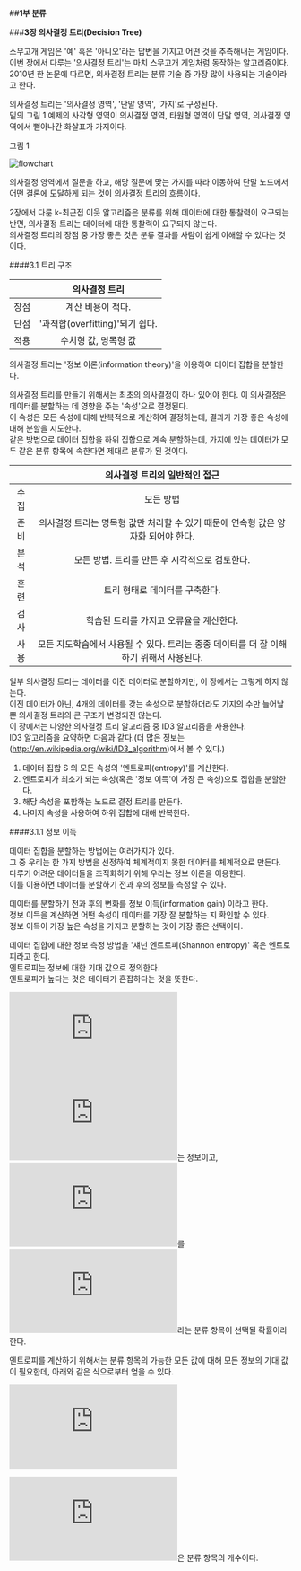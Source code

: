 ##__1부 분류__


###__3장 의사결정 트리(Decision Tree)__

스무고개 게임은 '예' 혹은 '아니오'라는 답변을 가지고 어떤 것을 추측해내는 게임이다.  
이번 장에서 다루는 '의사결정 트리'는 마치 스무고개 게임처럼 동작하는 알고리즘이다.  
2010년 한 논문에 따르면, 의사결정 트리는 분류 기술 중 가장 많이 사용되는 기술이라고 한다.  

의사결정 트리는 '의사결정 영역', '단말 영역', '가지'로 구성된다.  
밑의 그림 1 예제의 사각형 영역이 의사결정 영역, 타원형 영역이 단말 영역, 의사결정 영역에서 뻗아나간 화살표가 가지이다.  

그림 1

![flowchart](https://s24.postimg.org/appmg2wad/image.png)  

의사결정 영역에서 질문을 하고, 해당 질문에 맞는 가지를 따라 이동하여 단말 노드에서 어떤 결론에 도달하게 되는 것이 의사결정 트리의 흐름이다.  

2장에서 다룬 k-최근접 이웃 알고리즘은 분류를 위해 데이터에 대한 통찰력이 요구되는 반면, 의사결정 트리는 데이터에 대한 통찰력이 요구되지 않는다.  
의사결정 트리의 장점 중 가장 좋은 것은 분류 결과를 사람이 쉽게 이해할 수 있다는 것이다.  

####3.1 트리 구조

|| 의사결정 트리 |
| :---: | :---: |
| 장점 | 계산 비용이 적다. |
| 단점 | '과적합(overfitting)'되기 쉽다. |
| 적용 | 수치형 값, 명목형 값 |

의사결정 트리는 '정보 이론(information theory)'을 이용하여 데이터 집합을 분할한다.  

의사결정 트리를 만들기 위해서는 최초의 의사결정이 하나 있어야 한다. 이 의사결정은 데이터를 분할하는 데 영향을 주는 '속성'으로 결정된다.  
이 속성은 모든 속성에 대해 반복적으로 계산하여 결정하는데, 결과가 가장 좋은 속성에 대해 분할을 시도한다.  
같은 방법으로 데이터 집합을 하위 집합으로 계속 분할하는데, 가지에 있는 데이터가 모두 같은 분류 항목에 속한다면 제대로 분류가 된 것이다.  

|| 의사결정 트리의 일반적인 접근 |
| :---: | :---: |
| 수집 | 모든 방법 |
| 준비 | 의사결정 트리는 명목형 값만 처리할 수 있기 때문에 연속형 값은 양자화 되어야 한다. |
| 분석 | 모든 방법. 트리를 만든 후 시각적으로 검토한다. |
| 훈련 | 트리 형태로 데이터를 구축한다. |
| 검사 | 학습된 트리를 가지고 오류율을 계산한다. |
| 사용 | 모든 지도학습에서 사용될 수 있다. 트리는 종종 데이터를 더 잘 이해하기 위해서 사용된다. |

일부 의사결정 트리는 데이터를 이진 데이터로 분할하지만, 이 장에서는 그렇게 하지 않는다.  
이진 데이터가 아닌, 4개의 데이터를 갖는 속성으로 분할하더라도 가지의 수만 늘어날 뿐 의사결정 트리의 큰 구조가 변경되진 않는다.  
이 장에서는 다양한 의사결정 트리 알고리즘 중 ID3 알고리즘을 사용한다.  
ID3 알고리즘을 요약하면 다음과 같다.(더 많은 정보는 (http://en.wikipedia.org/wiki/ID3_algorithm)에서 볼 수 있다.)

1. 데이터 집합 S 의 모든 속성의 '엔트로피(entropy)'를 계산한다.  
2. 엔트로피가 최소가 되는 속성(혹은 '정보 이득'이 가장 큰 속성)으로 집합을 분할한다.  
3. 해당 속성을 포함하는 노드로 결정 트리를 만든다.  
4. 나머지 속성을 사용하여 하위 집합에 대해 반복한다.

####3.1.1 정보 이득

데이터 집합을 분할하는 방법에는 여러가지가 있다.  
그 중 우리는 한 가지 방법을 선정하여 체계적이지 못한 데이터를 체계적으로 만든다.  
다루기 어려운 데이터들을 조직화하기 위해 우리는 정보 이론을 이용한다.  
이를 이용하면 데이터를 분할하기 전과 후의 정보를 측정할 수 있다.  

데이터를 분할하기 전과 후의 변화를 정보 이득(information gain) 이라고 한다.  
정보 이득을 계산하면 어떤 속성이 데이터를 가장 잘 분할하는 지 확인할 수 있다.  
정보 이득이 가장 높은 속성을 가지고 분할하는 것이 가장 좋은 선택이다.  

데이터 집합에 대한 정보 측정 방법을 '섀넌 엔트로피(Shannon entropy)' 혹은 엔트로피라고 한다.  
엔트로피는 정보에 대한 기대 값으로 정의한다.  
엔트로피가 높다는 것은 데이터가 혼잡하다는 것을 뜻한다.  

![equation](https://latex.codecogs.com/gif.latex?l%28x_i%29%20%3D%20log_2%20p%28x%29)  
![](https://latex.codecogs.com/gif.latex?x_i)는 정보이고, ![](https://latex.codecogs.com/gif.latex?p%28x_i%29)를 ![](https://latex.codecogs.com/gif.latex?x_i)라는 분류 항목이 선택될 확률이라 한다.  

엔트로피를 계산하기 위해서는 분류 항목의 가능한 모든 값에 대해 모든 정보의 기대 값이 필요한데, 아래와 같은 식으로부터 얻을 수 있다.

![equation](https://latex.codecogs.com/gif.latex?H%20%3D%20-%20%5Csum_%7Bi%3D1%7D%5E%7Bn%7D%20p%28x_i%29%20log_2%20p%28x_i%29)  

![](https://latex.codecogs.com/gif.latex?n)은 분류 항목의 개수이다.


